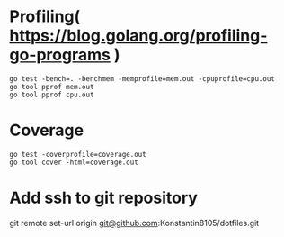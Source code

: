 # Profiling( https://blog.golang.org/profiling-go-programs )

```
go test -bench=. -benchmem -memprofile=mem.out -cpuprofile=cpu.out
go tool pprof mem.out
go tool pprof cpu.out
```

# Coverage

```
go test -coverprofile=coverage.out
go tool cover -html=coverage.out
```

# Add ssh to git repository

git remote set-url origin git@github.com:Konstantin8105/dotfiles.git


